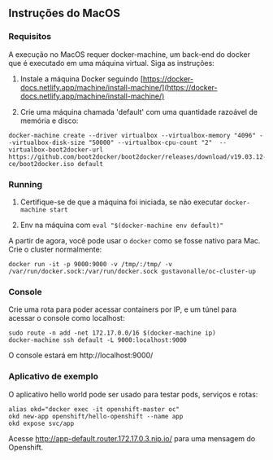## Instruções do MacOS

### Requisitos

A execução no MacOS requer docker-machine, um back-end do docker que é executado em uma máquina virtual. Siga as instruções:

1) Instale a máquina Docker seguindo [https://docker-docs.netlify.app/machine/install-machine/](https://docker-docs.netlify.app/machine/install-machine/)

2) Crie uma máquina chamada 'default' com uma quantidade razoável de memória e disco:

```
docker-machine create --driver virtualbox --virtualbox-memory "4096" --virtualbox-disk-size "50000" --virtualbox-cpu-count "2"  --virtualbox-boot2docker-url https://github.com/boot2docker/boot2docker/releases/download/v19.03.12-ce/boot2docker.iso default
```


### Running

1) Certifique-se de que a máquina foi iniciada, se não executar ```docker-machine start```

2) Env na máquina com ```eval "$(docker-machine env default)"```


A partir de agora, você pode usar o ```docker``` como se fosse nativo para Mac. Crie o cluster normalmente:

```
docker run -it -p 9000:9000 -v /tmp/:/tmp/ -v /var/run/docker.sock:/var/run/docker.sock gustavonalle/oc-cluster-up
```

### Console

Crie uma rota para poder acessar containers por IP, e um túnel para acessar o console como localhost:

```
sudo route -n add -net 172.17.0.0/16 $(docker-machine ip)
docker-machine ssh default -L 9000:localhost:9000 
```

O console estará em http://localhost:9000/

### Aplicativo de exemplo

O aplicativo hello world pode ser usado para testar pods, serviços e rotas:

```
alias okd="docker exec -it openshift-master oc"
okd new-app openshift/hello-openshift --name app
okd expose svc/app
```

Acesse http://app-default.router.172.17.0.3.nip.io/ para uma mensagem do Openshift.
